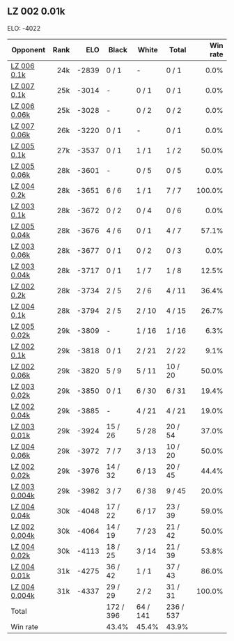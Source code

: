 ## LZ 002 0.01k ##

ELO: -4022

Opponent | Rank | ELO | Black | White | Total | Win rate
---------|-----:|----:|-------|-------|-------|-------:
[LZ 006 0.1k](LZ%20006%200.1k.md) | 24k | -2839 | 0 / 1 | - | 0 / 1 | 0.0%
[LZ 007 0.1k](LZ%20007%200.1k.md) | 25k | -3014 | - | 0 / 1 | 0 / 1 | 0.0%
[LZ 006 0.06k](LZ%20006%200.06k.md) | 25k | -3028 | - | 0 / 2 | 0 / 2 | 0.0%
[LZ 007 0.06k](LZ%20007%200.06k.md) | 26k | -3220 | 0 / 1 | - | 0 / 1 | 0.0%
[LZ 005 0.1k](LZ%20005%200.1k.md) | 27k | -3537 | 0 / 1 | 1 / 1 | 1 / 2 | 50.0%
[LZ 005 0.06k](LZ%20005%200.06k.md) | 28k | -3601 | - | 0 / 5 | 0 / 5 | 0.0%
[LZ 004 0.2k](LZ%20004%200.2k.md) | 28k | -3651 | 6 / 6 | 1 / 1 | 7 / 7 | 100.0%
[LZ 003 0.1k](LZ%20003%200.1k.md) | 28k | -3672 | 0 / 2 | 0 / 4 | 0 / 6 | 0.0%
[LZ 005 0.04k](LZ%20005%200.04k.md) | 28k | -3676 | 4 / 6 | 0 / 1 | 4 / 7 | 57.1%
[LZ 003 0.06k](LZ%20003%200.06k.md) | 28k | -3677 | 0 / 1 | 0 / 2 | 0 / 3 | 0.0%
[LZ 003 0.04k](LZ%20003%200.04k.md) | 28k | -3717 | 0 / 1 | 1 / 7 | 1 / 8 | 12.5%
[LZ 002 0.2k](LZ%20002%200.2k.md) | 28k | -3734 | 2 / 5 | 2 / 6 | 4 / 11 | 36.4%
[LZ 004 0.1k](LZ%20004%200.1k.md) | 28k | -3794 | 2 / 5 | 2 / 10 | 4 / 15 | 26.7%
[LZ 005 0.02k](LZ%20005%200.02k.md) | 29k | -3809 | - | 1 / 16 | 1 / 16 | 6.3%
[LZ 002 0.1k](LZ%20002%200.1k.md) | 29k | -3818 | 0 / 1 | 2 / 21 | 2 / 22 | 9.1%
[LZ 002 0.06k](LZ%20002%200.06k.md) | 29k | -3820 | 5 / 9 | 5 / 11 | 10 / 20 | 50.0%
[LZ 003 0.02k](LZ%20003%200.02k.md) | 29k | -3850 | 0 / 1 | 6 / 30 | 6 / 31 | 19.4%
[LZ 002 0.04k](LZ%20002%200.04k.md) | 29k | -3885 | - | 4 / 21 | 4 / 21 | 19.0%
[LZ 003 0.01k](LZ%20003%200.01k.md) | 29k | -3924 | 15 / 26 | 5 / 28 | 20 / 54 | 37.0%
[LZ 004 0.06k](LZ%20004%200.06k.md) | 29k | -3972 | 7 / 7 | 3 / 13 | 10 / 20 | 50.0%
[LZ 002 0.02k](LZ%20002%200.02k.md) | 29k | -3976 | 14 / 32 | 6 / 13 | 20 / 45 | 44.4%
[LZ 003 0.004k](LZ%20003%200.004k.md) | 29k | -3982 | 3 / 7 | 6 / 38 | 9 / 45 | 20.0%
[LZ 004 0.04k](LZ%20004%200.04k.md) | 30k | -4048 | 17 / 22 | 6 / 17 | 23 / 39 | 59.0%
[LZ 002 0.004k](LZ%20002%200.004k.md) | 30k | -4064 | 14 / 19 | 7 / 23 | 21 / 42 | 50.0%
[LZ 004 0.02k](LZ%20004%200.02k.md) | 30k | -4113 | 18 / 25 | 3 / 14 | 21 / 39 | 53.8%
[LZ 004 0.01k](LZ%20004%200.01k.md) | 31k | -4275 | 36 / 42 | 1 / 1 | 37 / 43 | 86.0%
[LZ 004 0.004k](LZ%20004%200.004k.md) | 31k | -4337 | 29 / 29 | 2 / 2 | 31 / 31 | 100.0%
Total | | | 172 / 396 | 64 / 141 | 236 / 537 | 
Win rate| | | 43.4% | 45.4% | 43.9% | 
